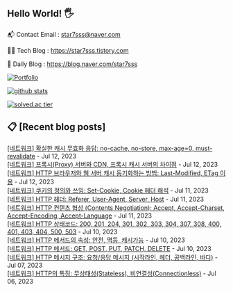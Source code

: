 ## Hello World! 🖐

📬 Contact Email : star7sss@naver.com

👨‍💻 Tech Blog : https://star7sss.tistory.com

🤪 Daily Blog : https://blog.naver.com/star7sss

[![Portfolio](https://img.shields.io/badge/Portfolio-%23000000.svg?style=for-the-badge&logo=firefox&logoColor=#FF7139)](https://fern-way-13f.notion.site/Jang-Thang-3b7b327981a2456c8ee5952eadb848b9)

[![github stats](https://github-readme-stats.vercel.app/api?username=jangThang&show_icons=true&hide_border=False)](https://star7sss.tistory.com)

[![solved.ac tier](http://mazassumnida.wtf/api/v2/generate_badge?boj=star7sss)](https://solved.ac/star7sss)

## 📋 [Recent blog posts]
[[네트워크] 확실한 캐시 무효화 응답: no-cache, no-store, max-age=0, must-revalidate](https://star7sss.tistory.com/921) - Jul 12, 2023<br>
[[네트워크] 프록시(Proxy) 서버와 CDN, 프록시 캐시 서버의 차이점](https://star7sss.tistory.com/920) - Jul 12, 2023<br>
[[네트워크] HTTP 브라우저와 웹 서버 캐시 동기화하는 방법: Last-Modified, ETag 이용](https://star7sss.tistory.com/919) - Jul 12, 2023<br>
[[네트워크] 쿠키의 정의와 쓰임: Set-Cookie, Cookie 헤더 해석](https://star7sss.tistory.com/918) - Jul 11, 2023<br>
[[네트워크] HTTP 헤더: Referer, User-Agent, Server, Host](https://star7sss.tistory.com/917) - Jul 11, 2023<br>
[[네트워크] HTTP 컨텐츠 협상 (Contents Negotiation): Accept, Accept-Charset, Accept-Encoding, Accept-Language](https://star7sss.tistory.com/916) - Jul 11, 2023<br>
[[네트워크] HTTP 상태코드: 200, 201, 204, 301, 302, 303, 304, 307, 308, 400, 401, 403, 404, 500, 503](https://star7sss.tistory.com/915) - Jul 10, 2023<br>
[[네트워크] HTTP 메서드의 속성: 안전, 멱등, 캐시가능](https://star7sss.tistory.com/914) - Jul 10, 2023<br>
[[네트워크] HTTP 메서드: GET, POST, PUT, PATCH, DELETE](https://star7sss.tistory.com/913) - Jul 10, 2023<br>
[[네트워크] HTTP 메시지 구조: 요청/응답 메시지 (시작라인, 헤더, 공백라인, 바디)](https://star7sss.tistory.com/912) - Jul 07, 2023<br>
[[네트워크] HTTP의 특징: 무상태성(Stateless), 비연결성(Connectionless)](https://star7sss.tistory.com/911) - Jul 06, 2023<br>
